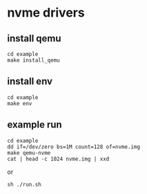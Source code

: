 # nvme drivers

## install qemu

```
cd example
make install_qemu
```

## install env
```
cd example
make env
```

## example run

```
cd example
dd if=/dev/zero bs=1M count=128 of=nvme.img
make qemu-nvme
cat | head -c 1024 nvme.img | xxd
```

or

```
sh ./run.sh
```

